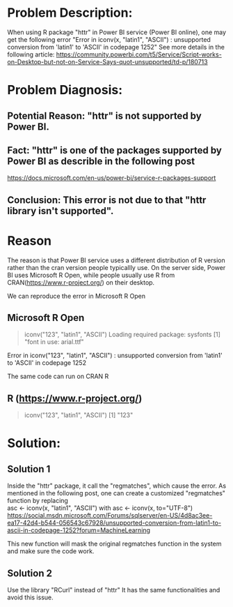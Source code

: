 
# Problem Description:

When using R package "httr" in Power BI service (Power BI online), one may get the following error
"Error in iconv(x, "latin1", "ASCII") : unsupported conversion from 'latin1' to 'ASCII' in codepage 1252"
See more details in the following article:
https://community.powerbi.com/t5/Service/Script-works-on-Desktop-but-not-on-Service-Says-quot-unsupported/td-p/180713

# Problem Diagnosis:
## Potential Reason: "httr" is not supported by Power BI.
## Fact: "httr" is one of the packages supported by Power BI as describle in the following post
https://docs.microsoft.com/en-us/power-bi/service-r-packages-support

## Conclusion: This error is not due to that "httr library isn't supported".

# Reason
The reason is that Power BI service uses a different distribution of R version rather than the cran version people typicallly use.
On the server side, Power BI uses Microsoft R Open, while people usually use R from CRAN(https://www.r-project.org/) on their desktop.

We can reproduce the error in Microsoft R Open
## Microsoft R Open
> iconv("123", "latin1", "ASCII")
Loading required package: sysfonts
 [1] "font in use: arial.ttf"
 
 Error in iconv("123", "latin1", "ASCII") : 
 unsupported conversion from 'latin1' to 'ASCII' in codepage 1252
 
The same code can run on CRAN R
## R (https://www.r-project.org/)
> iconv("123", "latin1", "ASCII")
[1] "123"



# Solution:
## Solution 1
Inside the "httr" package, it call the "regmatches", which cause the error.
As mentioned in the following post, one can create a customized "regmatches" function by replacing  
asc <- iconv(x, "latin1", "ASCII")  with  asc <- iconv(x, to="UTF-8")
https://social.msdn.microsoft.com/Forums/sqlserver/en-US/4d8ac3ee-ea17-42d4-b544-056543c67928/unsupported-conversion-from-latin1-to-ascii-in-codepage-1252?forum=MachineLearning

This new function will mask the original regmatches function in the system and make sure the code work.

## Solution 2
Use the library "RCurl" instead of "httr"
It has the same functionalities and avoid this issue.






